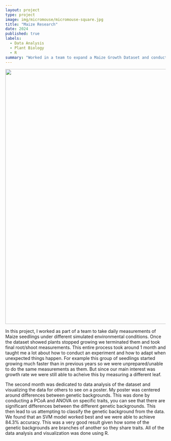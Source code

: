 ```yaml
---
layout: project
type: project
image: img/micromouse/micromouse-square.jpg
title: "Maize Research"
date: 2024
published: true
labels:
  - Data Analysis
  - Plant Biology
  - R
summary: "Worked in a team to expand a Maize Growth Dataset and conducted data analysis on it."
---
```


<div class="text-center">
  <img width="800px" src="../img/agro-Synergy.png" class="img-thumbnail" >
</div>

In this project, I worked as part of a team to take daily measurements of Maize seedlings under different simulated environmental conditions. Once the dataset showed plants stopped growing we terminated them and took final 
root/shoot measurements. This entire process took around 1 month and taught me a lot about how to conduct an experiment and how to adapt when unexpected things happen. For example this group of seedlings started growing
much faster than in previous years so we were unprepared/unable to do the same measurements as them. But since our main interest was growth rate we were still able to acheive this by measuring a different leaf.

The second month was dedicated to data analysis of the dataset and visualizing the data for others to see on a poster. My poster was centered around differences between genetic backgrounds.
This was done by conducting a PCoA and ANOVA on specific traits, you can see that there are significant differences between the different genetic backgrounds. This then lead to us attempting to classify the genetic background
from the data. We found that an SVM model worked best and we were able to achieve 84.3% accuracy. This was a very good result given how some of the genetic backgrounds are branches of another so they share traits.
All of the data analysis and visualization was done using R.

